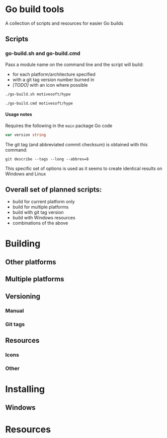 # Go build tools
A collection of scripts and resources for easier Go builds

## Scripts
### go-build.sh and go-build.cmd
Pass a module name on the command line and the script will build:
* for each platform/architecture specified
* with a git tag version number burned in
* _[TODO]_ with an icon where possible

```bash
./go-build.sh motivesoft/hype
```
```shell
./go-build.cmd motivesoft/hype
```

#### Usage notes
Requires the following in the `main` package Go code
```go
var version string
```
The git tag (and abbreviated commit checksum) is obtained with this command:
```shell
git describe --tags --long --abbrev=8
```
This specific set of options is used as it seems to create identical results on Windows and Linux 

## Overall set of planned scripts:
* build for current platform only
* build for multiple platforms
* build with git tag version
* build with Windows resources
* combinations of the above

# Building
## Other platforms
## Multiple platforms
## Versioning
### Manual
### Git tags
## Resources
### Icons
### Other

# Installing
## Windows

# Resources
